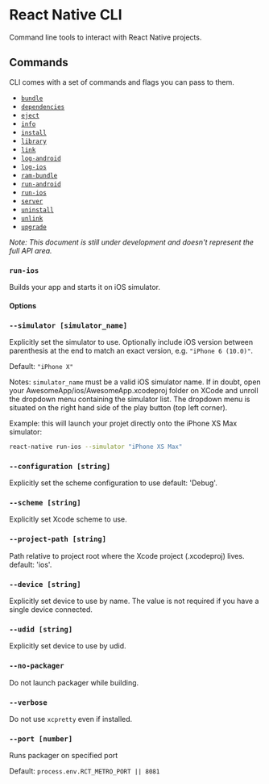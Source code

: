 # React Native CLI

Command line tools to interact with React Native projects.

## Commands

CLI comes with a set of commands and flags you can pass to them.

- [`bundle`](#bundle)
- [`dependencies`](#dependencies)
- [`eject`](#eject)
- [`info`](#info)
- [`install`](#install)
- [`library`](#library)
- [`link`](#link)
- [`log-android`](#log-android)
- [`log-ios`](#log-ios)
- [`ram-bundle`](#ram-bundle)
- [`run-android`](#run-android)
- [`run-ios`](#run-ios)
- [`server`](#server)
- [`uninstall`](#uninstall)
- [`unlink`](#unlink)
- [`upgrade`](#upgrade)

_Note: This document is still under development and doesn't represent the full API area._

### `run-ios`

Builds your app and starts it on iOS simulator.

#### Options

### `--simulator [simulator_name]`

Explicitly set the simulator to use. Optionally include iOS version between parenthesis at the end to match an exact version, e.g. `"iPhone 6 (10.0)"`.

Default: `"iPhone X"`

Notes: `simulator_name` must be a valid iOS simulator name. If in doubt, open your AwesomeApp/ios/AwesomeApp.xcodeproj folder on XCode and unroll the dropdown menu containing the simulator list. The dropdown menu is situated on the right hand side of the play button (top left corner).

Example: this will launch your projet directly onto the iPhone XS Max simulator:

```sh
react-native run-ios --simulator "iPhone XS Max"
```

### `--configuration [string]`

Explicitly set the scheme configuration to use default: 'Debug'.

### `--scheme [string]`

Explicitly set Xcode scheme to use.

### `--project-path [string]`

Path relative to project root where the Xcode project (.xcodeproj) lives. default: 'ios'.

### `--device [string]`

Explicitly set device to use by name. The value is not required if you have a single device connected.

### `--udid [string]`

Explicitly set device to use by udid.

### `--no-packager`

Do not launch packager while building.

### `--verbose`

Do not use `xcpretty` even if installed.

### `--port [number]`

Runs packager on specified port

Default: `process.env.RCT_METRO_PORT || 8081`
